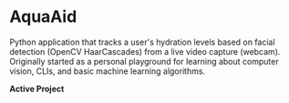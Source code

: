 # AquaAid

Python application that tracks a user's hydration levels based on facial detection (OpenCV HaarCascades) from a live video capture (webcam). Originally started as a personal playground for learning about computer vision, CLIs, and basic machine learning algorithms.

__Active Project__

